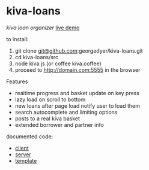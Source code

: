 kiva-loans
==========

*kiva loan organizer*
[live demo](http://pzzd.us:5555)

to install:

1. git clone git@github.com:georgedyer/kiva-loans.git
2. cd kiva-loans/src
3. node kiva.js (or coffee kiva.coffee)
4. proceed to http://domain.com:5555 in the browser

Features
- realtime progress and basket update on key press
- lazy load on scroll to bottom
- new loans after page load notify user to load them 
- search autocomplete and limiting options 
- posts to a real kiva basket 
- extended borrower and partner info

documented code:
- [client](http://pzzd.us:5555/docs/client.html)
- [server](http://pzzd.us:5555/docs/kiva.html)
- [template](http://pzzd.us:5555/docs/index.html)

